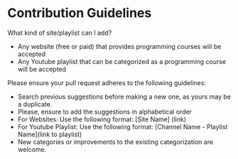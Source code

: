 # Contribution Guidelines

What kind of site/playlist can I add?

- Any website (free or paid) that provides programming courses will be accepted
- Any Youtube playlist that can be categorized as a programming course will be accepted

Please ensure your pull request adheres to the following guidelines:

- Search previous suggestions before making a new one, as yours may be a duplicate.
- Please, ensure to add the suggestions in alphabetical order
- For Websites: Use the following format: [Site Name] (link)
- For Youtube Playlist: Use the following format: [Channel Name - Playlist Name](link to playlist)
- New categories or improvements to the existing categorization are welcome.
